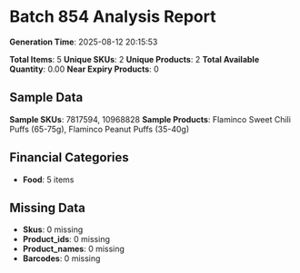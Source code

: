 # Batch 854 Analysis Report

**Generation Time**: 2025-08-12 20:15:53

**Total Items**: 5
**Unique SKUs**: 2
**Unique Products**: 2
**Total Available Quantity**: 0.00
**Near Expiry Products**: 0

## Sample Data
**Sample SKUs**: 7817594, 10968828
**Sample Products**: Flaminco Sweet Chili Puffs (65-75g), Flaminco Peanut Puffs (35-40g)

## Financial Categories
- **Food**: 5 items

## Missing Data
- **Skus**: 0 missing
- **Product_ids**: 0 missing
- **Product_names**: 0 missing
- **Barcodes**: 0 missing
